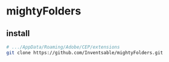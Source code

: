 # mightyFolders

## install
``` bash
# .../AppData/Roaming/Adobe/CEP/extensions
git clone https://github.com/Inventsable/mightyFolders.git
```
